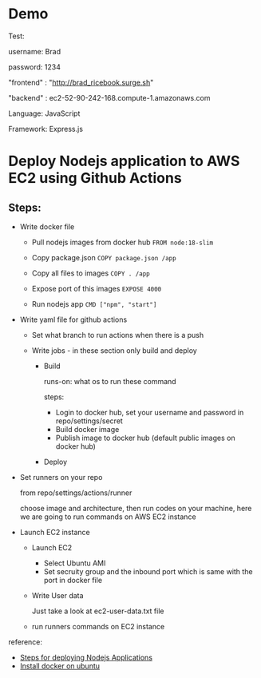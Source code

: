 # Demo
 Test:
 
 username: Brad
 
 password: 1234

 "frontend" : "http://brad_ricebook.surge.sh"
 
 "backend" : ec2-52-90-242-168.compute-1.amazonaws.com
 
 Language: JavaScript
 
 Framework: Express.js

# Deploy Nodejs application to AWS EC2 using Github Actions

## Steps:

- Write docker file

    - Pull nodejs images from docker hub
       `FROM node:18-slim`
       
    - Copy package.json
       `COPY package.json /app `
 
    - Copy all files to images
       `COPY . /app`
       
    - Expose port of this images
       `EXPOSE 4000`
       
    - Run nodejs app
       `CMD ["npm", "start"]`
        
- Write yaml file for github actions

  - Set what branch to run actions when there is a push
 
  - Write jobs - in these section only build and deploy
     - Build
       
         runs-on: what os to run these command
        
          steps:
          - Login to docker hub, set your username and password in repo/settings/secret
          - Build docker image
          - Publish image to docker hub (default public images on docker hub)
       
       
     - Deploy
 
- Set runners on your repo

  from repo/settings/actions/runner

  choose image and architecture, then run codes on your machine, here we are going to run commands on AWS EC2 instance

- Launch EC2 instance

    - Launch EC2
      - Select Ubuntu AMI
      - Set secruity group and the inbound port which is same with the port in docker file
      
    - Write User data

      Just take a look at ec2-user-data.txt file
      
    - run runners commands on EC2 instance
      
reference: 
- [Steps for deploying Nodejs Applications](https://www.youtube.com/watch?v=OeLnEB9FDpw&t=587s)
- [Install docker on ubuntu](https://phoenixnap.com/kb/install-docker-on-ubuntu-20-04)
